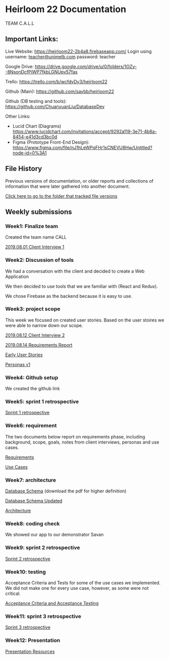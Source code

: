 # Heirloom 22 Documentation

TEAM C.A.L.L

## Important Links:

Live Website:
https://heirloom22-2b4a8.firebaseapp.com/
Login using
username: teacher@unimelb.com
password: teacher

Google Drive:
https://drive.google.com/drive/u/0/folders/1OZy--8NsonDcfPiWP7fkbLGNUpv57fas

Trello:
https://trello.com/b/wcfdyDy3/heirloom22

Github (Main):
https://github.com/saybb/heirloom22

Github (DB testing and tools):
https://github.com/ChuanyuanLiu/DatabaseDev

Other Links:

-  Lucid Chart (Diagrams)
   https://www.lucidchart.com/invitations/accept/9292a119-3e71-4b8a-8454-e41d3cd3bc0d
-  Figma (Prototype Front-End Design):
   https://www.figma.com/file/nJ1hLeWPqFHr1sCNEVU8Hw/Untitled?node-id=0%3A1

## File History

Previous versions of documentation, or older reports and collections of information that were later gathered into another document.

[Click here to go to the folder that tracked file versions](./versions/)

## Weekly submissions

### Week1: Finalize team

Created the team name CALL

[2019.08.01 Client Interview 1](./versions/2019.08.01%20Client%20Interview%201.pdf)

### Week2: Discussion of tools

We had a conversation with the client and decided to create a Web Application

We then decided to use tools that we are familiar with (React and Redux).

We chose Firebase as the backend because it is easy to use.

### Week3: project scope

This week we focused on created user stories. Based on the user stoires we were able to narrow down our scope.

[2019.08.12 Client Interview 2](./versions/2019.08.12%20Client%20Interview%202.pdf)

[2019.08.14 Requirements Report](./versions/2019.08.14%20Requirements%20Report.pdf)

[Early User Stories](./versions/Early%20User%20Stories.pdf)

[Personas v1](./versions/Personas%20v1.pdf)

### Week4: Github setup

We created the github link

### Week5: sprint 1 retrospective

[Sprint 1 retrospective](./Sprint%201%20Retrospective.pdf)

### Week6: requirement

The two documents below report on requirements phase, including background, scope, goals, notes from client interviews, personas and use cases.

[Requirements](./Requirements.pdf)

[Use Cases](./Use%20Cases.pdf)

### Week7: architecture

[Database Schema](./databaseDv1.pdf) (download the pdf for higher definition)

[Database Schema Updated](./databaseDv2.pdf)

[Architecture](./architecture.md)

### Week8: coding check

We showed our app to our demonstrator Savan

### Week9: sprint 2 retrospective

[Sprint 2 retrospective](./Sprint%202%20Retrospective.pdf)

### Week10: testing

Acceptance Criteria and Tests for some of the use cases we implemented. We did not make one for every use case, however, as some were not critical.

[Acceptance Criteria and Acceptance Testing](./Acceptance%20Criteria%20and%20Acceptance%20Testing.pdf)

### Week11: sprint 3 retrospective

[Sprint 3 retrospective](./Sprint%203%20Retrospective.pdf)

### Week12: Presentation

[Presentation Resources](./Presentation%20Resources/)
